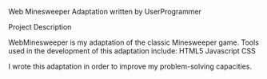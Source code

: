 Web Minesweeper Adaptation
written by UserProgrammer

Project Description

WebMinesweeper is my adaptation of the classic Minesweeper game. Tools used in the development of this adaptation include:
HTML5
Javascript
CSS

I wrote this adaptation in order to improve my problem-solving capacities.
